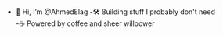 - 👋 Hi, I’m @AhmedElag
-🛠️ Building stuff I probably don't need  
-☕ Powered by coffee and sheer willpower  
